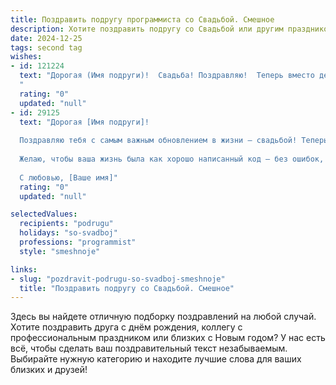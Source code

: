 ```yaml
---
title: Поздравить подругу программиста со Свадьбой. Смешное
description: Хотите поздравить подругу со Свадьбой или другим праздником? Наш ИИ создаст незабываемое поздравление, а вы обязательно выделитесь среди других.  
date: 2024-12-25
tags: second tag
wishes:
- id: 121224
  text: "Дорогая (Имя подруги)!  Свадьба! Поздравляю!  Теперь вместо дебага жизни ты будешь дебажить семейный бюджет, а вместо написания кода – строить семейный очаг (надеюсь, без багов!).  Пусть в вашей новой операционной системе «Семья»  будет минимум ошибок, максимум любви и стабильная работа на протяжении многих лет!  Горько! (но не слишком,  за клавиатурой сидеть потом придётся!)
  "
  rating: "0"
  updated: "null"
- id: 29125
  text: "Дорогая [Имя подруги]!
  
  Поздравляю тебя с самым важным обновлением в жизни — свадьбой! Теперь ты не только программист, но и системный администратор своей семьи. Пусть в вашем браке не будет багов, а только стабильные и безопасные версии счастья!
  
  Желаю, чтобы ваша жизнь была как хорошо написанный код — без ошибок, с понятными переменными и многофункциональными методами любви! Пусть каждый день приносит новые фичи радости, а каждый вечер завершает с удовольствием «компиляции» счастья.
  
  С любовью, [Ваше имя]"
  rating: "0"
  updated: "null"

selectedValues:
  recipients: "podrugu"
  holidays: "so-svadboj"
  professions: "programmist"
  style: "smeshnoje"

links:
- slug: "pozdravit-podrugu-so-svadboj-smeshnoje"
  title: "Поздравить подругу со Свадьбой. Смешное"
---
```


Здесь вы найдете отличную подборку поздравлений на любой случай.
Хотите поздравить друга с днём рождения, коллегу с профессиональным праздником или близких с Новым годом? У нас есть всё, чтобы сделать ваш поздравительный текст незабываемым. Выбирайте нужную категорию и находите лучшие слова для ваших близких и друзей!
